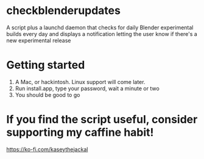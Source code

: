 # checkblenderupdates
A script plus a launchd daemon that checks for daily Blender experimental builds every day and displays a notification letting the user know if there's a new experimental release

# Getting started
1. A Mac, or hackintosh. Linux support will come later.
2. Run install.app, type your password, wait a minute or two
3. You should be good to go


# If you find the script useful, consider supporting my caffine habit!
https://ko-fi.com/kaseythejackal
